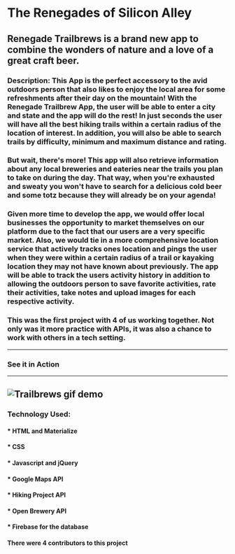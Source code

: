# The Renegades of Silicon Alley

## Renegade Trailbrews is a brand new app to combine the wonders of nature and a love of a great craft beer. 

### Description: This App is the perfect accessory to the avid outdoors person that also likes to enjoy the local area for some refreshments after their day on the mountain! With the Renegade Trailbrew App, the user will be able to enter a city and state and the app will do the rest! In just seconds the user will have all the best hiking trails within a certain radius of the location of interest. In addition, you will  also be able to search trails by difficulty, minimum and maximum distance and rating.

### But wait, there's more! This app will also retrieve information about any local breweries and eateries near the trails you plan to take on during the day. That way, when you're exhausted and sweaty you won't have to search for a delicious cold beer and some totz because they will already be on your agenda!

### Given more time to develop the app, we would offer local businesses the opportunity to market themselves on our platform due to the fact that our users are a very specific market. Also, we would tie in a more comprehensive location service that actively tracks ones location and pings the user when they were within a certain radius of a trail or kayaking location they may not have known about previously. The app will be able to track the users activity history in addition to allowing the outdoors person to save favorite activities, rate their activities, take notes and upload images for each respective activity.

### This was the first project with 4 of us working together. Not only was it more practice with APIs, it was also a chance to work with others in a tech setting.

----------------------------------------------------------------------------------------
### See it in Action
--------------------------------------------------------------------------------------------------------
![Trailbrews gif demo](./assets/images/Trailbrews-demo.gif)
----------------------------------------------------------------------------------------
### Technology Used:
#### * HTML and Materialize
#### * CSS
#### * Javascript and jQuery
#### * Google Maps API
#### * Hiking Project API
#### * Open Brewery API
#### * Firebase for the database

#### There were 4 contributors to this project


